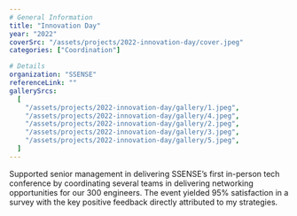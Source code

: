 ```yaml
---
# General Information
title: "Innovation Day"
year: "2022"
coverSrc: "/assets/projects/2022-innovation-day/cover.jpeg"
categories: ["Coordination"]

# Details
organization: "SSENSE"
referenceLink: ""
gallerySrcs:
  [
    "/assets/projects/2022-innovation-day/gallery/1.jpeg",
    "/assets/projects/2022-innovation-day/gallery/4.jpeg",
    "/assets/projects/2022-innovation-day/gallery/2.jpeg",
    "/assets/projects/2022-innovation-day/gallery/3.jpeg",
    "/assets/projects/2022-innovation-day/gallery/5.jpeg",
  ]
---
```


Supported senior management in delivering SSENSE’s first in-person tech conference by coordinating several teams in delivering networking opportunities for our 300 engineers. The event yielded 95% satisfaction in a survey with the key positive feedback directly attributed to my strategies.
